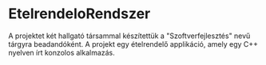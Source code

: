 # EtelrendeloRendszer
 
A projektet két hallgató társammal készítettük a "Szoftverfejlesztés" nevű tárgyra beadandóként.
A projekt egy ételrendelő applikáció, amely egy C++ nyelven írt konzolos alkalmazás.

